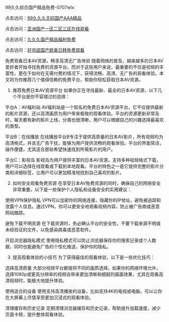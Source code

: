 99久久综合国产精品免费-0707wlx


点击访问：<a href="https://gda-c7m.pages.dev/">99久久久无码国产AAA精品</a>

点击访问：<a href="https://bsdf-5f5.pages.dev/">亚洲国产一区二区三区在线观看</a>

点击访问：<a href="https://fdhf-454.pages.dev/">久久久国产精品福利免费</a>

点击访问：<a href="https://cfad.pages.dev/">好吊妞国产欧美日韩免费观看</a>


免费观看日本AV资源，畅享高清无广告体验
随着网络的普及，越来越多的日本AV爱好者开始寻找免费的资源平台。而对于这些用户来说，最重要的不仅是视频的丰富性，更在于如何在无需付费的情况下，获得流畅、高清、无广告的观看体验。本文将为你推荐几个值得信赖的免费平台，帮助你轻松获取日本AV资源。

1. 推荐免费日本AV资源平台
如果你正在寻找最新、最全的日本AV资源，以下几个平台是你不容错过的选择：

平台A：AV福利站
AV福利站是一个知名的免费日本AV资源平台，它不仅提供最新的影片资源，还以高清画质为用户带来极致的观看体验。平台的资源更新非常及时，每天都有新的影片上线，分类也很清晰，用户可以根据自己的兴趣选择最喜欢的类型。

平台B：在线播放
在线播放平台B专注于提供高质量的日本AV影片，所有视频均为高清格式，并且无广告干扰，能够为用户提供流畅的观看体验。平台的界面简洁，操作便捷，尤其适合那些希望快速找到所需影片的用户。

平台C：影视岛
影视岛为用户提供丰富的日本AV资源，支持多种视频格式下载，用户可以选择在线观看或下载到本地观看。平台的特色之一是它提供完整的影片分类和详细标签，让用户可以更加精准地找到自己喜欢的影片。

2. 如何安全观看免费资源
在享受日本AV免费资源的同时，确保自己的网络安全非常重要。以下是一些保护个人隐私和设备安全的实用建议：

使用VPN保护隐私
VPN可以加密你的网络连接，隐藏你的IP地址，避免被追踪和泄露个人信息。通过VPN，你可以更安全地观看视频内容，防止被广告商或恶意网站跟踪。

避免下载不明资源
在下载资源时，务必确认平台的安全性，不要下载来源不明或未经验证的文件，以免感染病毒或恶意软件。

开启浏览器隐私模式
使用隐私模式可以防止浏览器保存你的搜索记录或个人数据，同时也能避免广告的个性化推送，保护你的隐私。

3. 提高观看体验的小技巧
为了获得最佳的观看体验，以下是一些优化技巧：

选择高清质量
大部分视频平台都提供不同的画质选择。如果你的网络环境允许，选择1080p或更高分辨率的视频会带来更加清晰和细腻的画面效果，尤其在观看高清视频时，能极大地提升体验。

使用适合的设备
使用支持高清播放的设备，比如支持4K的电视或电脑，可以让你在大屏幕上尽情享受更加沉浸式的观看体验。

清理缓存和历史记录
定期清理浏览器缓存和历史记录，帮助提升加载速度，减少页面卡顿，提升整体观看体验。

<span style="display:none;">[Canonical link]( https://github.com/wlx070725/12381 ）</span>

